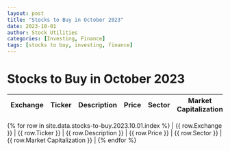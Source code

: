 ```yaml
---
layout: post
title: "Stocks to Buy in October 2023"
date: 2023-10-01
author: Stock Utilities
categories: [Investing, Finance]
tags: [stocks to buy, investing, finance]
---
```


# Stocks to Buy in October 2023

| Exchange | Ticker | Description | Price | Sector | Market Capitalization |
|----------|--------|-------------|-------|--------|-----------------------|
{% for row in site.data.stocks-to-buy.2023.10.01.index %}
| {{ row.Exchange }} | {{ row.Ticker }} | {{ row.Description }} | {{ row.Price }} | {{ row.Sector }} | {{ row.Market Capitalization }} |
{% endfor %}

